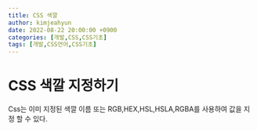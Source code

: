 ```yaml
---
title: CSS 색깔
author: kimjeahyun
date: 2022-08-22 20:00:00 +0900
categories: [개발,CSS,CSS기초]
tags: [개발,CSS언어,CSS기초]
---
```


# CSS 색깔 지정하기

Css는 이미 지정된 색깔 이름 또는 RGB,HEX,HSL,HSLA,RGBA를 사용하여 값을 지정 할 수 있다.

<div stype='background-color:AliceBlue; width:100px; height;50px;'>
</div>